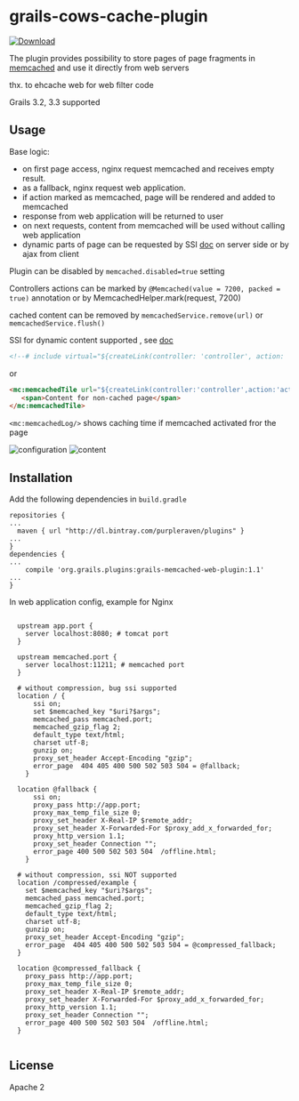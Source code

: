 # grails-cows-cache-plugin
[ ![Download](https://api.bintray.com/packages/purpleraven/plugins/grails-memcached-web-plugin/images/download.svg) ](https://bintray.com/purpleraven/plugins/grails-memcached-web-plugin/_latestVersion)

The plugin provides possibility to store pages of page fragments in [memcached] and use it directly from web servers

thx. to ehcache web for web filter code

Grails 3.2, 3.3 supported 

Usage
-----

Base logic: 
* on first page access, nginx request memcached and receives empty result. 
* as a fallback, nginx request web application. 
* if action marked as memcached, page will be rendered and added to memcached
* response from web application will be returned to user
* on next requests, content from memcached will be used without calling web application
* dynamic parts of page can be requested by SSI [doc] on server side or by ajax from client   

Plugin can be disabled by `memcached.disabled=true` setting

Controllers actions can be marked by `@Memcached(value = 7200, packed = true)` annotation or by MemcachedHelper.mark(request, 7200)

cached content can be removed by `memcachedService.remove(url)` or `memcachedService.flush()`

SSI for dynamic content supported , see [doc]
```html
<!--# include virtual="${createLink(controller: 'controller', action: 'action', id:id)}" wait='yes'-->
```

or 
```html
<mc:memcachedTile url="${createLink(controller:'controller',action:'action', id:id))}">
   <span>Content for non-cached page</span>
</mc:memcachedTile>
```


`<mc:memcachedLog/>` shows caching time if memcached activated fror the page

![configuration](https://github.com/purpleraven/grails-memcached-web-plugin/raw/master/pics/list.png)
![content](https://github.com/purpleraven/grails-memcached-web-plugin/raw/master/pics/keys.png)
   
      
Installation
------------

Add the following dependencies in `build.gradle`
```
repositories {
...
  maven { url "http://dl.bintray.com/purpleraven/plugins" }
...
}
dependencies {
...
    compile 'org.grails.plugins:grails-memcached-web-plugin:1.1'
...
}
```

      

In web application config, example for Nginx



``` 

  upstream app.port {
    server localhost:8080; # tomcat port
  }
  
  upstream memcached.port {
    server localhost:11211; # memcached port
  }
  
  # without compression, bug ssi supported
  location / {
      ssi on; 
      set $memcached_key "$uri?$args";
      memcached_pass memcached.port;
      memcached_gzip_flag 2;
      default_type text/html;
      charset utf-8;
      gunzip on;
      proxy_set_header Accept-Encoding "gzip";
      error_page  404 405 400 500 502 503 504 = @fallback;
    }
  
  location @fallback {
      ssi on;
      proxy_pass http://app.port;
      proxy_max_temp_file_size 0;
      proxy_set_header X-Real-IP $remote_addr;
      proxy_set_header X-Forwarded-For $proxy_add_x_forwarded_for;
      proxy_http_version 1.1;
      proxy_set_header Connection "";
      error_page 400 500 502 503 504  /offline.html;
    }
  
  # without compression, ssi NOT supported
  location /compressed/example {
    set $memcached_key "$uri?$args";
    memcached_pass memcached.port;
    memcached_gzip_flag 2;
    default_type text/html;
    charset utf-8;
    gunzip on;
    proxy_set_header Accept-Encoding "gzip";
    error_page  404 405 400 500 502 503 504 = @compressed_fallback;
  }

  location @compressed_fallback {
    proxy_pass http://app.port;
    proxy_max_temp_file_size 0;
    proxy_set_header X-Real-IP $remote_addr;
    proxy_set_header X-Forwarded-For $proxy_add_x_forwarded_for;
    proxy_http_version 1.1;
    proxy_set_header Connection "";
    error_page 400 500 502 503 504  /offline.html;
  }


```

      
License
-------
Apache 2     


[doc]: https://en.wikipedia.org/wiki/Server_Side_Includes
[memcached]: https://www.memcached.org/